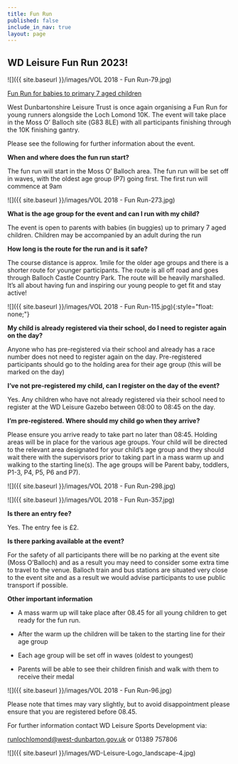```yaml
---
title: Fun Run
published: false
include_in_nav: true
layout: page
---
```


## WD Leisure Fun Run 2023!

![]({{ site.baseurl }}/images/VOL 2018 - Fun Run-79.jpg)

<u>Fun Run for babies to primary 7 aged children</u>

<span style="letter-spacing: 0.01em;">West Dunbartonshire Leisure Trust is once again organising a Fun Run for young runners alongside the Loch Lomond 10K. The event will take place in the Moss O’ Balloch site (G83 8LE) with all participants finishing through the 10K finishing gantry.</span>

Please see the following for further information about the event.

**When and where does the fun run start?**

The fun run will start in the Moss O’ Balloch area. The fun run will be set off in waves, with the oldest age group (P7) going first. The first run will commence at 9am

![]({{ site.baseurl }}/images/VOL 2018 - Fun Run-273.jpg)

**What is the age group for the event and can I run with my child?**

The event is open to parents with babies (in buggies) up to primary 7 aged children. Children may be accompanied by an adult during the run

**How long is the route for the run and is it safe?**

The course distance is approx. 1mile for the older age groups and there is a shorter route for younger participants. The route is all off road and goes through Balloch Castle Country Park. The route will be heavily marshalled. It’s all about having fun and inspiring our young people to get fit and stay active!

![]({{ site.baseurl }}/images/VOL 2018 - Fun Run-115.jpg){:style="float: none;"}

**My child is already registered via their school, do I need to register again on the day?**

Anyone who has pre-registered via their school and already has a race number does not need to register again on the day. Pre-registered participants should go to the holding area for their age group (this will be marked on the day)

**I’ve not pre-registered my child, can I register on the day of the event?**

Yes. Any children who have not already registered via their school need to register at the WD Leisure Gazebo between 08:00 to 08:45 on the day.

**I’m pre-registered. Where should my child go when they arrive?**

Please ensure you arrive ready to take part no later than 08:45. Holding areas will be in place for the various age groups. Your child will be directed to the relevant area designated for your child’s age group and they should wait there with the supervisors prior to taking part in a mass warm up and walking to the starting line(s). The age groups will be Parent baby, toddlers, P1-3, P4, P5, P6 and P7).

![]({{ site.baseurl }}/images/VOL 2018 - Fun Run-298.jpg)

![]({{ site.baseurl }}/images/VOL 2018 - Fun Run-357.jpg)

**Is there an entry fee?**

Yes. The entry fee is £2.

**Is there parking available at the event?**

For the safety of all participants there will be no parking at the event site (Moss O’Balloch) and as a result you may need to consider some extra time to travel to the venue. Balloch train and bus stations are situated very close to the event site and as a result we would advise participants to use public transport if possible.

**Other important information**

* <p>A mass warm up will take place after 08.45 for all young children to get ready for the fun run.</p>
* <p>After the warm up the children will be taken to the starting line for their age group</p>
* <p>Each age group will be set off in waves (oldest to youngest)</p>
* <p>Parents will be able to see their children finish and walk with them to receive their medal</p>

![]({{ site.baseurl }}/images/VOL 2018 - Fun Run-96.jpg)

Please note that times may vary slightly, but to avoid disappointment please ensure that you are registered before 08.45.

For further information contact WD Leisure Sports Development via:

[runlochlomond@west-dunbarton.gov.uk](mailto:runlochlomond@west-dunbarton.gov.uk) or 01389 757806

![]({{ site.baseurl }}/images/WD-Leisure-Logo_landscape-4.jpg)
<p class=""></p>
